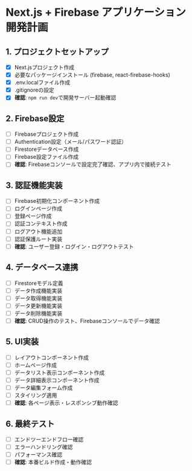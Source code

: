 # Next.js + Firebase アプリケーション開発計画

## 1. プロジェクトセットアップ
- [x] Next.jsプロジェクト作成
- [x] 必要なパッケージインストール (firebase, react-firebase-hooks)
- [x] .env.localファイル作成
- [x] .gitignoreの設定
- [x] **確認**: `npm run dev`で開発サーバー起動確認

## 2. Firebase設定
- [ ] Firebaseプロジェクト作成
- [ ] Authentication設定（メール/パスワード認証）
- [ ] Firestoreデータベース作成
- [ ] Firebase設定ファイル作成
- [ ] **確認**: Firebaseコンソールで設定完了確認、アプリ内で接続テスト

## 3. 認証機能実装
- [ ] Firebase初期化コンポーネント作成
- [ ] ログインページ作成
- [ ] 登録ページ作成
- [ ] 認証コンテキスト作成
- [ ] ログアウト機能追加
- [ ] 認証保護ルート実装
- [ ] **確認**: ユーザー登録・ログイン・ログアウトテスト

## 4. データベース連携
- [ ] Firestoreモデル定義
- [ ] データ作成機能実装
- [ ] データ取得機能実装
- [ ] データ更新機能実装
- [ ] データ削除機能実装
- [ ] **確認**: CRUD操作のテスト、Firebaseコンソールでデータ確認

## 5. UI実装
- [ ] レイアウトコンポーネント作成
- [ ] ホームページ作成
- [ ] データリスト表示コンポーネント作成
- [ ] データ詳細表示コンポーネント作成
- [ ] データ編集フォーム作成
- [ ] スタイリング適用
- [ ] **確認**: 各ページ表示・レスポンシブ動作確認

## 6. 最終テスト
- [ ] エンドツーエンドフロー確認
- [ ] エラーハンドリング確認
- [ ] パフォーマンス確認
- [ ] **確認**: 本番ビルド作成・動作確認